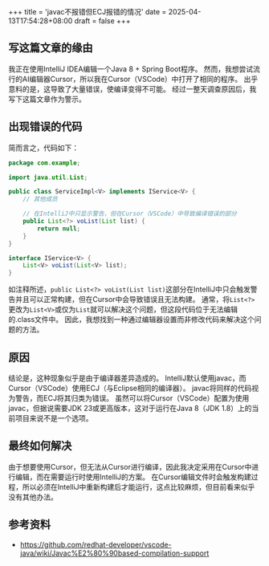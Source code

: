 +++
title = 'javac不报错但ECJ报错的情况'
date = 2025-04-13T17:54:28+08:00
draft = false
+++

## 写这篇文章的缘由

我正在使用IntelliJ IDEA编辑一个Java 8 + Spring Boot程序。
然而，我想尝试流行的AI编辑器Cursor，所以我在Cursor（VSCode）中打开了相同的程序。
出乎意料的是，这导致了大量错误，使编译变得不可能。
经过一整天调查原因后，我写下这篇文章作为警示。

## 出现错误的代码

简而言之，代码如下：

```java
package com.example;

import java.util.List;

public class ServiceImpl<V> implements IService<V> {
    // 其他成员

    // 在IntelliJ中只显示警告，但在Cursor（VSCode）中导致编译错误的部分
    public List<?> voList(List list) {
        return null;
    }
}

interface IService<V> {
    List<V> voList(List<V> list);
}
```

如注释所述，`public List<?> voList(List list)`这部分在IntelliJ中只会触发警告并且可以正常构建，但在Cursor中会导致错误且无法构建。
通常，将`List<?>`更改为`List<V>`或仅为`List`就可以解决这个问题，但这段代码位于无法编辑的.class文件中。
因此，我想找到一种通过编辑器设置而非修改代码来解决这个问题的方法。

## 原因

结论是，这种现象似乎是由于编译器差异造成的。
IntelliJ默认使用javac，而Cursor（VSCode）使用ECJ（与Eclipse相同的编译器）。
javac将同样的代码视为警告，而ECJ将其归类为错误。
虽然可以将Cursor（VSCode）配置为使用javac，但据说需要JDK 23或更高版本，这对于运行在Java 8（JDK 1.8）上的当前项目来说不是一个选项。

## 最终如何解决

由于想要使用Cursor，但无法从Cursor进行编译，因此我决定采用在Cursor中进行编辑，而在需要运行时使用IntelliJ的方案。
在Cursor编辑文件时会触发构建过程，所以必须在IntelliJ中重新构建后才能运行，这点比较麻烦，但目前看来似乎没有其他办法。

## 参考资料

- <https://github.com/redhat-developer/vscode-java/wiki/Javac%E2%80%90based-compilation-support>
